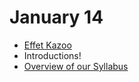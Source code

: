 # January 14

* [Effet Kazoo](https://www.youtube.com/watch?v=y9FKxMiiI6Y)
* Introductions!
* [Overview of our Syllabus](../../syllabi/60-120_spring_2025.md)